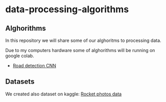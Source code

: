 # data-processing-algorithms
## Alghorithms
In this repository we will share some of our alghoritms to processing data.

Due to my computers hardware some of alghorithms will be running on google colab.
* [Road detection CNN](https://colab.research.google.com/drive/1vq6i-UnfqL5Qr3Zxoz7bTucmbE0XNwEz?usp=sharing)

## Datasets
We created also dataset on kaggle: [Rocket photos data](https://www.kaggle.com/miki164/tinxsat)
